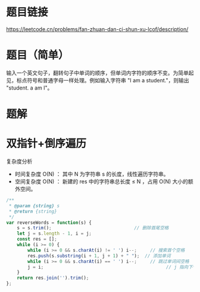 # 题目链接

https://leetcode.cn/problems/fan-zhuan-dan-ci-shun-xu-lcof/description/ 

# 题目（简单）

输入一个英文句子，翻转句子中单词的顺序，但单词内字符的顺序不变。为简单起见，标点符号和普通字母一样处理。例如输入字符串 "I am a student."，则输出 "student. a am I"。

# 题解

# 双指针+倒序遍历

复杂度分析

- 时间复杂度 O(N) ： 其中 N 为字符串 s 的长度，线性遍历字符串。
- 空间复杂度 O(N) ： 新建的 res 中的字符串总长度 ≤ N ，占用 O(N) 大小的额外空间。

```js
/**
 * @param {string} s
 * @return {string}
 */
var reverseWords = function(s) {
    s = s.trim();                               // 删除首尾空格
    let j = s.length - 1, i = j;
    const res = [];
    while (i >= 0) {
        while (i >= 0 && s.charAt(i) != ' ') i--;     // 搜索首个空格
        res.push(s.substring(i + 1, j + 1) + " ");  // 添加单词
        while (i >= 0 && s.charAt(i) == ' ') i--;     // 跳过单词间空格
        j = i;                                              // j 指向下个单词的尾字符
    }
    return res.join('').trim(); 
};
```
